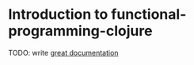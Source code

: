 # Introduction to functional-programming-clojure

TODO: write [great documentation](http://jacobian.org/writing/what-to-write/)
